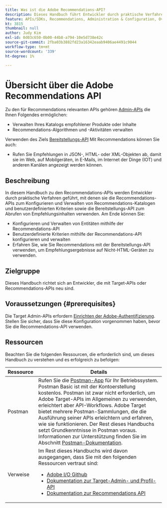 ```yaml
---
title: Was ist die Adobe Recommendations-API?
description: Dieses Handbuch führt Entwickler durch praktische Verfahren zur Konfiguration und Verwaltung von Recommendations-Katalogen und benutzerdefinierten Kriterien mithilfe der Adobe Target Recommendations-APIs sowie zur Verwendung der Bereitstellungs-API zum Abrufen von Empfehlungsinhalten.
feature: APIs/SDKs, Recommendations, Administration & Configuration, Overview
kt: 3815
thumbnail: null
author: Judy Kim
exl-id: 0d03c650-0b00-44b8-a794-10e5d738e42c
source-git-commit: 2fba03b3882fd23a16342eaab9406ae4491c9044
workflow-type: tm+mt
source-wordcount: '339'
ht-degree: 1%

---
```


# Übersicht über die Adobe Recommendations API

Zu den für Recommendations relevanten APIs gehören [Admin-APIs](../../before-administer/target-api-overview.md) die Ihnen Folgendes ermöglichen:

* Verwalten Ihres Katalogs empfohlener Produkte oder Inhalte
* Recommendations-Algorithmen und -Aktivitäten verwalten

Verwenden des Ziels [Bereitstellungs-API](../../implement/delivery-api/overview.md) Mit Recommendations können Sie auch:

* Rufen Sie Empfehlungen in JSON-, HTML- oder XML-Objekten ab, damit sie im Web, auf Mobilgeräten, in E-Mails, im Internet der Dinge (IOT) und anderen Kanälen angezeigt werden können.

## Beschreibung

In diesem Handbuch zu den Recommendations-APIs werden Entwickler durch praktische Verfahren geführt, mit denen sie die Recommendations-APIs zum Konfigurieren und Verwalten von Recommendations-Katalogen und benutzerdefinierten Kriterien sowie die Bereitstellungs-API zum Abrufen von Empfehlungsinhalten verwenden. Am Ende können Sie:

* Konfigurieren und Verwalten von Entitäten mithilfe der Recommendations-API
* Benutzerdefinierte Kriterien mithilfe der Recommendations-API konfigurieren und verwalten
* Erfahren Sie, wie Sie Recommendations mit der Bereitstellungs-API verwenden, um Empfehlungsergebnisse auf Nicht-HTML-Geräten zu verwenden.

## Zielgruppe

Dieses Handbuch richtet sich an Entwickler, die mit Target-APIs oder Recommendations-APIs neu sind.

## Voraussetzungen  {#prerequisites}

Die Target Admin-APIs erfordern [Einrichten der Adobe-Authentifizierung](../configure-authentication.md). Stellen Sie sicher, dass Sie diese Konfiguration vorgenommen haben, bevor Sie die Recommendations-API verwenden.

## Ressourcen

Beachten Sie die folgenden Ressourcen, die erforderlich sind, um dieses Handbuch zu verstehen und es erfolgreich zu befolgen:

| Ressource | Details |
| --- | --- |
| Postman | Rufen Sie die [Postman-App](https://www.postman.com/downloads/) für Ihr Betriebssystem. Postman Basic ist mit der Kontoerstellung kostenlos. Postman ist zwar nicht erforderlich, um Adobe Target-APIs im Allgemeinen zu verwenden, erleichtert aber API-Workflows. Adobe Target bietet mehrere Postman-Sammlungen, die die Ausführung seiner APIs erleichtern und erfahren, wie sie funktionieren. Der Rest dieses Handbuchs setzt Grundkenntnisse in Postman voraus. Informationen zur Unterstützung finden Sie im Abschnitt [Postman-Dokumentation](https://learning.getpostman.com/). |
| Verweise | Im Rest dieses Handbuchs wird davon ausgegangen, dass Sie mit den folgenden Ressourcen vertraut sind:<UL><li>[Adobe I/O Github](https://github.com/adobeio)</li><li>[Dokumentation zur Target-Admin- und Profil-API](../../administer/admin-api/admin-api-overview-new.md)</li><li>[Dokumentation zur Recommendations API](https://developer.adobe.com/target/administer/recommendations-api/)</li></UL> |
